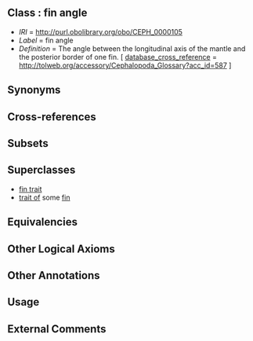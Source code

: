 
## Class : fin angle

 * *IRI* = http://purl.obolibrary.org/obo/CEPH_0000105
 * *Label* = fin angle
 * *Definition* = The angle between the longitudinal axis of the mantle and the posterior border of one fin. [ [database_cross_reference](../../ef/oboInOwl#hasDbXref.md) = http://tolweb.org/accessory/Cephalopoda_Glossary?acc_id=587 ]

## Synonyms


## Cross-references


## Subsets


## Superclasses

 * [fin trait](../../CEPH/63/CEPH_0001063.md)
 * [trait of](../../ceph#trait/of/ceph#trait_of.md) some [fin](../../CEPH/12/CEPH_0000112.md)

## Equivalencies


## Other Logical Axioms


## Other Annotations


## Usage


## External Comments

